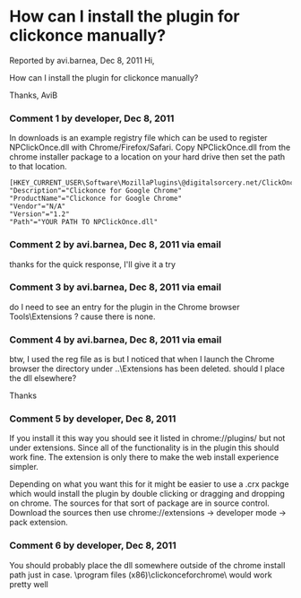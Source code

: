 # How can I install the plugin for clickonce manually? #

Reported by avi.barnea, Dec 8, 2011
Hi,

How can I install the plugin for clickonce manually?

Thanks,
AviB

### Comment 1 by developer, Dec 8, 2011 ###
In downloads is an example registry file which can be used to register NPClickOnce.dll with Chrome/Firefox/Safari.  Copy NPClickOnce.dll from the chrome installer package to a location on your hard drive then set the path to that location.
```
[HKEY_CURRENT_USER\Software\MozillaPlugins\@digitalsorcery.net/ClickOnceForChrome;1.2]
"Description"="Clickonce for Google Chrome"
"ProductName"="Clickonce for Google Chrome"
"Vendor"="N/A"
"Version"="1.2"
"Path"="YOUR PATH TO NPClickOnce.dll"
```

### Comment 2 by avi.barnea, Dec 8, 2011 via email ###
thanks for the quick response, I'll give it a try

### Comment 3 by avi.barnea, Dec 8, 2011 via email ###
do I need to see an entry for the plugin in the Chrome browser
Tools\Extensions ? cause there is none.


### Comment 4 by avi.barnea, Dec 8, 2011 via email ###
btw, I used the reg file as is but I noticed that when I launch the Chrome
browser the directory under ..\Extensions has been deleted.
should I place the dll elsewhere?

Thanks


### Comment 5 by developer, Dec 8, 2011 ###
If you install it this way you should see it listed in chrome://plugins/ but not under extensions.  Since all of the functionality is in the plugin this should work fine.  The extension is only there to make the web install experience simpler.

Depending on what you want this for it might be easier to use a .crx packge which would install the plugin by double clicking or dragging and dropping on chrome.  The sources for that sort of package are in source control.  Download the sources then use chrome://extensions -> developer mode -> pack extension.

### Comment 6 by developer, Dec 8, 2011 ###
You should probably place the dll somewhere outside of the chrome install path just in case.  \program files (x86)\clickonceforchrome\ would work pretty well